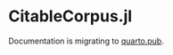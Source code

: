 # CitableCorpus.jl


Documentation is migrating to [quarto.pub](https://neelsmith.quarto.pub/citablecorpus/).